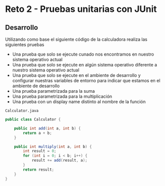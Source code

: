 # Reto 2 - Pruebas unitarias con JUnit

## Desarrollo

Utilizando como base el siguiente código de la calculadora realiza las siguientes pruebas

- Una prueba que solo se ejecute cunado nos encontramos en nuestro sistema operativo actual
- Una prueba que solo se ejecute en algún sistema operativo diferente a nuestro sistema operativo actual
- Una prueba que solo se ejecute en el ambiente de desarrollo y configurar nuestras variables de entorno para indicar
  que estamos en el ambiente de desarrollo
- Una prueba parametrizada para la suma
- Una prueba parametrizada para la multiplicación
- Una prueba con un display name distinto al nombre de la función

`Calculator.java`

```java
public class Calculator {

    public int add(int a, int b) {
        return a + b;
    }

    public int multiply(int a, int b) {
        int result = 0;
        for (int i = 0; i < b; i++) {
            result += add(result, a);
        }
        return result;
    }
}
```

